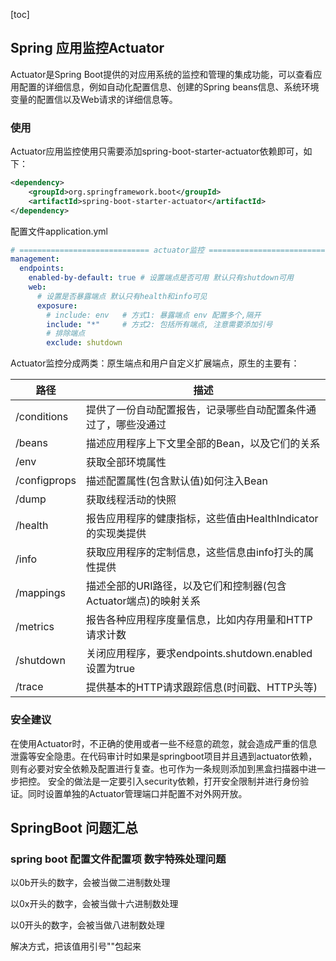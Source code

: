 [toc]

## Spring 应用监控Actuator

Actuator是Spring Boot提供的对应用系统的监控和管理的集成功能，可以查看应用配置的详细信息，例如自动化配置信息、创建的Spring beans信息、系统环境变量的配置信以及Web请求的详细信息等。

### 使用

Actuator应用监控使用只需要添加spring-boot-starter-actuator依赖即可，如下：

```xml
<dependency>
    <groupId>org.springframework.boot</groupId>
    <artifactId>spring-boot-starter-actuator</artifactId>
</dependency>
```

配置文件application.yml

```yaml
# ============================= actuator监控 ============================= #
management:
  endpoints:
    enabled-by-default: true # 设置端点是否可用 默认只有shutdown可用
    web:
      # 设置是否暴露端点 默认只有health和info可见
      exposure:
        # include: env   # 方式1: 暴露端点 env 配置多个,隔开
        include: "*"     # 方式2: 包括所有端点, 注意需要添加引号
        # 排除端点
        exclude: shutdown
```



Actuator监控分成两类：原生端点和用户自定义扩展端点，原生的主要有：

| 路径         | 描述                                                         |
| ------------ | ------------------------------------------------------------ |
| /conditions  | 提供了一份自动配置报告，记录哪些自动配置条件通过了，哪些没通过 |
| /beans       | 描述应用程序上下文里全部的Bean，以及它们的关系               |
| /env         | 获取全部环境属性                                             |
| /configprops | 描述配置属性(包含默认值)如何注入Bean                         |
| /dump        | 获取线程活动的快照                                           |
| /health      | 报告应用程序的健康指标，这些值由HealthIndicator的实现类提供  |
| /info        | 获取应用程序的定制信息，这些信息由info打头的属性提供         |
| /mappings    | 描述全部的URI路径，以及它们和控制器(包含Actuator端点)的映射关系 |
| /metrics     | 报告各种应用程序度量信息，比如内存用量和HTTP请求计数         |
| /shutdown    | 关闭应用程序，要求endpoints.shutdown.enabled设置为true       |
| /trace       | 提供基本的HTTP请求跟踪信息(时间戳、HTTP头等)                 |

### 安全建议

在使用Actuator时，不正确的使用或者一些不经意的疏忽，就会造成严重的信息泄露等安全隐患。在代码审计时如果是springboot项目并且遇到actuator依赖，则有必要对安全依赖及配置进行复查。也可作为一条规则添加到黑盒扫描器中进一步把控。
 安全的做法是一定要引入security依赖，打开安全限制并进行身份验证。同时设置单独的Actuator管理端口并配置不对外网开放。

## SpringBoot 问题汇总

### spring boot 配置文件配置项 数字特殊处理问题

以0b开头的数字，会被当做二进制数处理

以0x开头的数字，会被当做十六进制数处理

以0开头的数字，会被当做八进制数处理

解决方式，把该值用引号""包起来